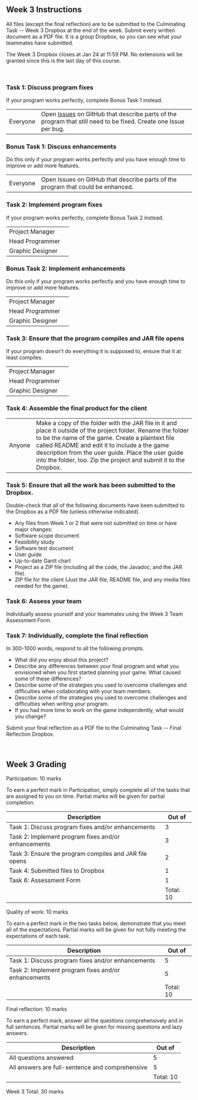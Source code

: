 ## Week 3 Instructions

All files (except the final reflection) are to be submitted to the Culminating Task -- Week 3 Dropbox at the end of the week. Submit every written document as a PDF file. It is a group Dropbox, so you can see what your teammates have submitted.

The Week 3 Dropbox closes at Jan 24 at 11:59 PM. No extensions will be granted since this is the last day of this course.

 
### Task 1: Discuss program fixes

If your program works perfectly, complete Bonus Task 1 instead.

| | |
| -- | -- |
| Everyone | Open [Issues](../Images/issues.png) on GitHub that describe parts of the program that still need to be fixed. Create one Issue per bug. |

### Bonus Task 1: Discuss enhancements

Do this only if your program works perfectly and you have enough time to improve or add more features.

| | |
| -- | -- |
| Everyone | Open Issues on GitHub that describe parts of the program that could be enhanced. |

### Task 2: Implement program fixes

If your program works perfectly, complete Bonus Task 2 instead.

| | |
| -- | -- |
| Project Manager | |
| Head Programmer | |
| Graphic Designer | |

### Bonus Task 2: Implement enhancements

Do this only if your program works perfectly and you have enough time to improve or add more features.

| | |
| -- | -- |
| Project Manager | |
| Head Programmer | |
| Graphic Designer | |

### Task 3: Ensure that the program compiles and JAR file opens

If your program doesn't do everything it is supposed to, ensure that it at least compiles.

| | |
| -- | -- |
| Project Manager | |
| Head Programmer | |
| Graphic Designer | |

### Task 4: Assemble the final product for the client

| | |
| -- | -- |
| Anyone | Make a copy of the folder with the JAR file in it and place it outside of the project folder. Rename the folder to be the name of the game. Create a plaintext file called README and edit it to include a the game description from the user guide. Place the user guide into the folder, too. Zip the project and submit it to the Dropbox. |

### Task 5: Ensure that all the work has been submitted to the Dropbox.

Double-check that all of the following documents have been submitted to the Dropbox as a PDF file (unless otherwise indicated).

* Any files from Week 1 or 2 that were not submitted on time or have major changes:
 * Software scope document
 * Feasibility study
 * Software test document
 * User guide
 * Up-to-date Gantt chart
* Project as a ZIP file (including all the code, the Javadoc, and the JAR file).
* ZIP file for the client (Just the JAR file, README file, and any media files needed for the game).

### Task 6: Assess your team

Individually assess yourself and your teammates using the Week 3 Team Assessment Form.

### Task 7: Individually, complete the final reflection

In 300-1000 words, respond to all the following prompts.

* What did you enjoy about this project?
* Describe any differences between your final program and what you envisioned when you first started planning your game. What caused some of these differences?
* Describe some of the strategies you used to overcome challenges and difficulties when collaborating with your team members.
* Describe some of the strategies you used to overcome challenges and difficulties when writing your program.
* If you had more time to work on the game independently, what would you change?

Submit your final reflection as a PDF file to the Culminating Task -- Final Reflection Dropbox.

 
## Week 3 Grading

Participation: 10 marks

To earn a perfect mark in Participation, simply complete all of the tasks that are assigned to you on time. Partial marks will be given for partial completion.

| Description | Out of |
| --- | --- |
| Task 1: Discuss program fixes and/or enhancements	| 3 |
| Task 2: Implement program fixes and/or enhancements	| 3 |
| Task 3: Ensure the program compiles and JAR file opens	| 2 |
| Task 4: Submitted files to Dropbox	| 1 |
| Task 6: Assessment Form	| 1 |
| | Total: 10 |

Quality of work: 10 marks

To earn a perfect mark in the two tasks below, demonstrate that you meet all of the expectations. Partial marks will be given for not fully meeting the expectations of each task.

| Description | Out of |
| --- | --- |
| Task 1: Discuss program fixes and/or enhancements	| 5 |
| Task 2: Implement program fixes and/or enhancements	| 5 |
| | Total: 10 |

Final reflection: 10 marks

To earn a perfect mark, answer all the questions comprehensively and in full sentences. Partial marks will be given for missing questions and lazy answers.

| Description | Out of |
| --- | --- |
| All questions answered	| 5 |
| All answers are full-sentence and comprehensive	| 5 |
| | Total: 10 |

Week 3 Total: 30 marks
